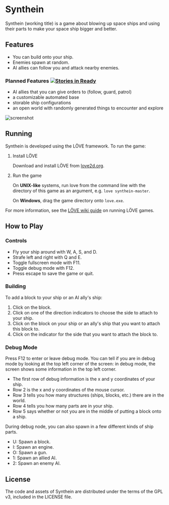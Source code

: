 # Synthein

Synthein (working title) is a game about blowing up space ships and using their parts to make your space ship bigger and better.

## Features

*  You can build onto your ship.
*  Enemies spawn at random.
*  AI allies can follow you and attack nearby enemies.

### Planned Features [![Stories in Ready](https://badge.waffle.io/synthein/synthein.png?label=ready&title=Ready)](http://waffle.io/synthein/synthein)

* AI allies that you can give orders to (follow, guard, patrol)
* a customizable automated base
* storable ship configurations
* an open world with randomly generated things to encounter and explore

![screenshot](http://i.imgur.com/b2QnY5A.png)

## Running

Synthein is developed using the LÖVE framework. To run the game:

 1. Install LÖVE

    Download and install LÖVE from [love2d.org](love2d.org).

 2. Run the game

    On **UNIX-like** systems, run love from the command line with the directory of this game as an argument, e.g. `love synthein-master`.

    On **Windows**, drag the game directory onto `love.exe`.

For more information, see the [LÖVE wiki guide](https://www.love2d.org/wiki/Getting_Started#Running_Games) on running LÖVE games.

## How to Play

### Controls

* Fly your ship around with W, A, S, and D.
* Strafe left and right with Q and E.
* Toggle fullscreen mode with F11.
* Toggle debug mode with F12.
* Press escape to save the game or quit.

### Building

To add a block to your ship or an AI ally's ship:

 1. Click on the block.
 2. Click on one of the direction indicators to choose the side to attach to your ship.
 3. Click on the block on your ship or an ally's ship that you want to attach this block to.
 4. Click on the indicator for the side that you want to attach the block to.
 
### Debug Mode

Press F12 to enter or leave debug mode. You can tell if you are in debug mode by looking at the top left corner of the screen: in debug mode, the screen shows some information in the top left corner.

* The first row of debug information is the x and y coordinates of your ship.
* Row 2 is the x and y coordinates of the mouse cursor.
* Row 3 tells you how many structures (ships, blocks, etc.) there are in the world.
* Row 4 tells you how many parts are in your ship.
* Row 5 says whether or not you are in the middle of putting a block onto a ship.

During debug node, you can also spawn in a few different kinds of ship parts.

* U: Spawn a block.
* I: Spawn an engine.
* O: Spawn a gun.
* 1: Spawn an allied AI.
* 2: Spawn an enemy AI.

## License

The code and assets of Synthein are distributed under the terms of the GPL v3, included in the LICENSE file.
